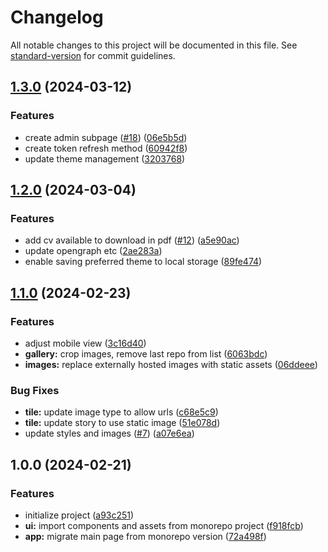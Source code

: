 # Changelog

All notable changes to this project will be documented in this file. See [standard-version](https://github.com/conventional-changelog/standard-version) for commit guidelines.

## [1.3.0](https://github.com/MCesarczyk/personal-homepage-2024/compare/v1.1.0...v1.3.0) (2024-03-12)

### Features

- create admin subpage ([#18](https://github.com/MCesarczyk/personal-homepage-2024/issues/18)) ([06e5b5d](https://github.com/MCesarczyk/personal-homepage-2024/commit/06e5b5dda790cb90d39677c6e34ad895be26f182))
- create token refresh method ([60942f8](https://github.com/MCesarczyk/personal-homepage-2024/pull/18/commits/60942f8b0394431e00607aaede471dfd07ea1ca4))
- update theme management ([3203768](https://github.com/MCesarczyk/personal-homepage-2024/pull/18/commits/320376884176c7598ee6ed8a3b57c10b3cc7e7b2))

## [1.2.0](https://github.com/MCesarczyk/personal-homepage-2024/compare/v1.1.0...v1.2.0) (2024-03-04)

### Features

- add cv available to download in pdf ([#12](https://github.com/MCesarczyk/personal-homepage-2024/issues/12)) ([a5e90ac](https://github.com/MCesarczyk/personal-homepage-2024/commit/a5e90ac4197a013d6e346c2d58515fa0049a8396))
- update opengraph etc ([2ae283a](https://github.com/MCesarczyk/personal-homepage-2024/pull/15/commits/9d5e9f84b7019f687ceca0622341388e38a78153))
- enable saving preferred theme to local storage ([89fe474](https://github.com/MCesarczyk/personal-homepage-2024/pull/15/commits/89fe4742e24aa0aadb1b5d6fbc335d189dc9a6bb))

## [1.1.0](https://github.com/MCesarczyk/personal-homepage-2024/compare/v1.0.0...v1.1.0) (2024-02-23)

### Features

- adjust mobile view ([3c16d40](https://github.com/MCesarczyk/personal-homepage-2024/commit/3c16d40f21fecbd083778054867897d0e5423596))
- **gallery:** crop images, remove last repo from list ([6063bdc](https://github.com/MCesarczyk/personal-homepage-2024/commit/6063bdc991c017584625a1501cf1ab1ef2473f85))
- **images:** replace externally hosted images with static assets ([06ddeee](https://github.com/MCesarczyk/personal-homepage-2024/commit/06ddeee976f74edf085d9c77a4886128caa83402))

### Bug Fixes

- **tile:** update image type to allow urls ([c68e5c9](https://github.com/MCesarczyk/personal-homepage-2024/commit/c68e5c93850f8c73e1fb4aaad0cc5d7319ae796c))
- **tile:** update story to use static image ([51e078d](https://github.com/MCesarczyk/personal-homepage-2024/commit/51e078d4091d5b6b0edb184c3f0c87ec44e84a84))
- update styles and images ([#7](https://github.com/MCesarczyk/personal-homepage-2024/issues/7)) ([a07e6ea](https://github.com/MCesarczyk/personal-homepage-2024/commit/a07e6ea276664ac67d93750066b512f7523bf3db))

## 1.0.0 (2024-02-21)

### Features

- initialize project ([a93c251](https://github.com/MCesarczyk/personal-homepage-2024/commit/a93c25150552fc8a6f08fdc8a8430fafcb1001fc))
- **ui:** import components and assets from monorepo project ([f918fcb](https://github.com/MCesarczyk/personal-homepage-2024/commit/f918fcb908243030ccb5ec9cd4341cb9e1972155))
- **app:** migrate main page from monorepo version ([72a498f](https://github.com/MCesarczyk/personal-homepage-2024/commit/72a498f39e0b41868dd4460733b5683d0a5623c5))
